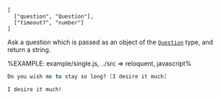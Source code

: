 
```### async askSingle => string
[
  ["question", "Question"],
  ["timeout?", "number"]
]
```

Ask a question which is passed as an object of the [`Question`](#question-type) type, and return a string.

%EXAMPLE: example/single.js, ../src => reloquent, javascript%

```fs
Do you wish me to stay so long? [I desire it much]
```

```fs
I desire it much!
```
